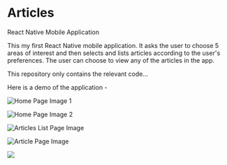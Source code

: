 # Articles
React Native Mobile Application

This my first React Native mobile application. It asks the user to choose 5 areas of interest and then selects and lists articles according to the user's preferences. The user can choose to view any of the articles in the app.

This repository only contains the relevant code...

Here is a demo of the application - 

![Home Page Image 1](/demo_images/Demo_img_1.png)

![Home Page Image 2](/demo_images/Demo_img_2.png)

![Articles List Page Image](/demo_images/Demo_img_3.png)

![Article Page Image](/demo_images/Demo_img_4.png)


![](Articles_Demo.gif)
